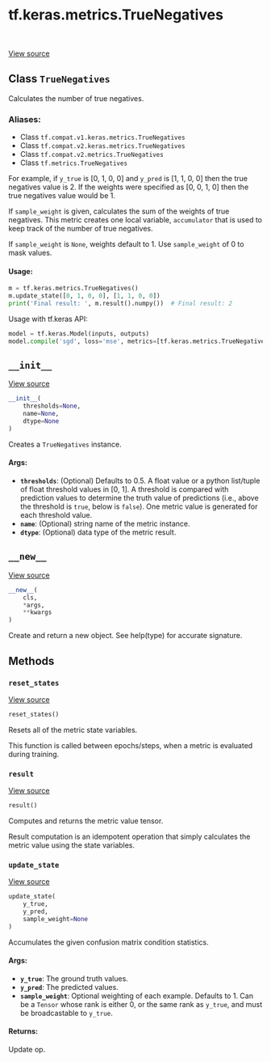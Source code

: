 <div itemscope itemtype="http://developers.google.com/ReferenceObject">
<meta itemprop="name" content="tf.keras.metrics.TrueNegatives" />
<meta itemprop="path" content="Stable" />
<meta itemprop="property" content="__init__"/>
<meta itemprop="property" content="__new__"/>
<meta itemprop="property" content="reset_states"/>
<meta itemprop="property" content="result"/>
<meta itemprop="property" content="update_state"/>
</div>

# tf.keras.metrics.TrueNegatives

<!-- Insert buttons -->

<table class="tfo-notebook-buttons tfo-api" align="left">
</table>

<a target="_blank" href="/code/stable/tensorflow/python/keras/metrics.py">View source</a>



## Class `TrueNegatives`

<!-- Start diff -->
Calculates the number of true negatives.



### Aliases:

* Class `tf.compat.v1.keras.metrics.TrueNegatives`
* Class `tf.compat.v2.keras.metrics.TrueNegatives`
* Class `tf.compat.v2.metrics.TrueNegatives`
* Class `tf.metrics.TrueNegatives`


<!-- Placeholder for "Used in" -->

For example, if `y_true` is [0, 1, 0, 0] and `y_pred` is [1, 1, 0, 0]
then the true negatives value is 2.  If the weights were specified as
[0, 0, 1, 0] then the true negatives value would be 1.

If `sample_weight` is given, calculates the sum of the weights of
true negatives. This metric creates one local variable, `accumulator`
that is used to keep track of the number of true negatives.

If `sample_weight` is `None`, weights default to 1.
Use `sample_weight` of 0 to mask values.

#### Usage:



```python
m = tf.keras.metrics.TrueNegatives()
m.update_state([0, 1, 0, 0], [1, 1, 0, 0])
print('Final result: ', m.result().numpy())  # Final result: 2
```

Usage with tf.keras API:

```python
model = tf.keras.Model(inputs, outputs)
model.compile('sgd', loss='mse', metrics=[tf.keras.metrics.TrueNegatives()])
```

<h2 id="__init__"><code>__init__</code></h2>

<a target="_blank" href="/code/stable/tensorflow/python/keras/metrics.py">View source</a>

``` python
__init__(
    thresholds=None,
    name=None,
    dtype=None
)
```

Creates a `TrueNegatives` instance.


#### Args:


* <b>`thresholds`</b>: (Optional) Defaults to 0.5. A float value or a python
  list/tuple of float threshold values in [0, 1]. A threshold is compared
  with prediction values to determine the truth value of predictions
  (i.e., above the threshold is `true`, below is `false`). One metric
  value is generated for each threshold value.
* <b>`name`</b>: (Optional) string name of the metric instance.
* <b>`dtype`</b>: (Optional) data type of the metric result.

<h2 id="__new__"><code>__new__</code></h2>

<a target="_blank" href="/code/stable/tensorflow/python/keras/metrics.py">View source</a>

``` python
__new__(
    cls,
    *args,
    **kwargs
)
```

Create and return a new object.  See help(type) for accurate signature.




## Methods

<h3 id="reset_states"><code>reset_states</code></h3>

<a target="_blank" href="/code/stable/tensorflow/python/keras/metrics.py">View source</a>

``` python
reset_states()
```

Resets all of the metric state variables.

This function is called between epochs/steps,
when a metric is evaluated during training.

<h3 id="result"><code>result</code></h3>

<a target="_blank" href="/code/stable/tensorflow/python/keras/metrics.py">View source</a>

``` python
result()
```

Computes and returns the metric value tensor.

Result computation is an idempotent operation that simply calculates the
metric value using the state variables.

<h3 id="update_state"><code>update_state</code></h3>

<a target="_blank" href="/code/stable/tensorflow/python/keras/metrics.py">View source</a>

``` python
update_state(
    y_true,
    y_pred,
    sample_weight=None
)
```

Accumulates the given confusion matrix condition statistics.


#### Args:


* <b>`y_true`</b>: The ground truth values.
* <b>`y_pred`</b>: The predicted values.
* <b>`sample_weight`</b>: Optional weighting of each example. Defaults to 1. Can be a
  `Tensor` whose rank is either 0, or the same rank as `y_true`, and must
  be broadcastable to `y_true`.


#### Returns:

Update op.




